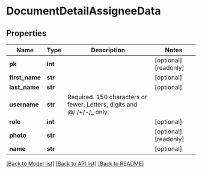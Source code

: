 # DocumentDetailAssigneeData

## Properties
Name | Type | Description | Notes
------------ | ------------- | ------------- | -------------
**pk** | **int** |  | [optional] [readonly] 
**first_name** | **str** |  | [optional] 
**last_name** | **str** |  | [optional] 
**username** | **str** | Required. 150 characters or fewer. Letters, digits and @/./+/-/_ only. | 
**role** | **int** |  | [optional] 
**photo** | **str** |  | [optional] [readonly] 
**name** | **str** |  | [optional] 

[[Back to Model list]](../README.md#documentation-for-models) [[Back to API list]](../README.md#documentation-for-api-endpoints) [[Back to README]](../README.md)


